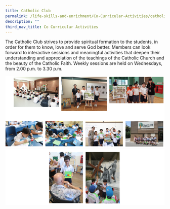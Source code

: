 ```yaml
---
title: Catholic Club
permalink: /life-skills-and-enrichment/Co-Curricular-Activities/catholic-club/
description: ""
third_nav_title: Co Curricular Activities
---
```

The Catholic Club strives to provide spiritual formation to the students, in order for them to know, love and serve God better. Members can look forward to interactive sessions and meaningful activities that deepen their understanding and appreciation of the teachings of the Catholic Church and the beauty of the Catholic Faith. Weekly sessions are held on Wednesdays, from 2.00 p.m. to 3.30 p.m.

![](/images/catholicclub1.png)
![](/images/catholicclub2.png)